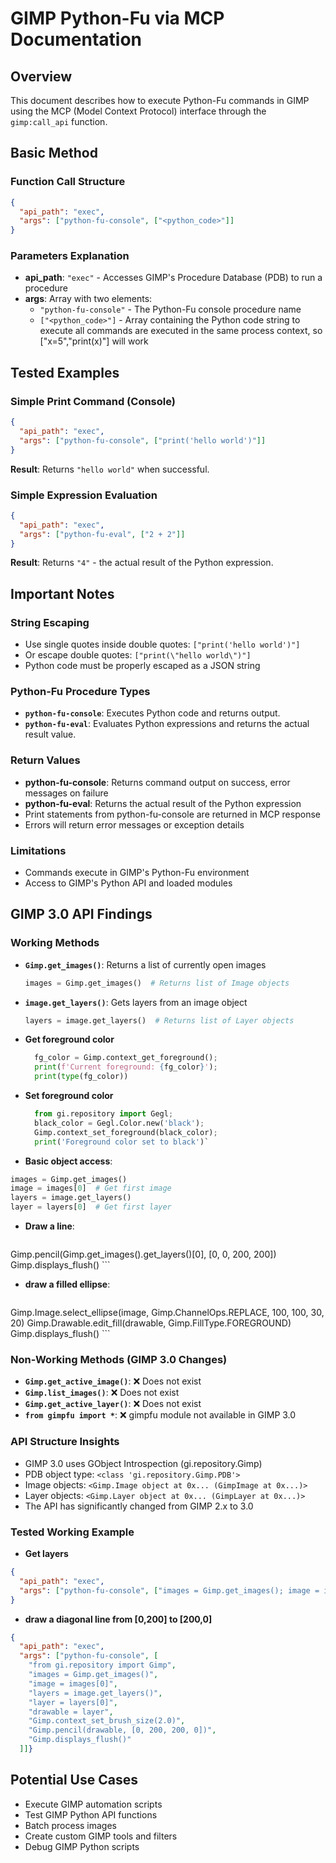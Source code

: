# GIMP Python-Fu via MCP Documentation

## Overview
This document describes how to execute Python-Fu commands in GIMP using the MCP (Model Context Protocol) interface through the `gimp:call_api` function.

## Basic Method

### Function Call Structure
```json
{
  "api_path": "exec",
  "args": ["python-fu-console", ["<python_code>"]]
}
```

### Parameters Explanation
- **api_path**: `"exec"` - Accesses GIMP's Procedure Database (PDB) to run a procedure
- **args**: Array with two elements:
  - `"python-fu-console"` - The Python-Fu console procedure name
  - `["<python_code>"]` - Array containing the Python code string to execute
         all commands are executed in the same process context, 
         so ["x=5","print(x)"] will work

## Tested Examples

### Simple Print Command (Console)
```json
{
  "api_path": "exec",
  "args": ["python-fu-console", ["print('hello world')"]]
}
```

**Result**: Returns `"hello world"` when successful.

### Simple Expression Evaluation
```json
{
  "api_path": "exec",
  "args": ["python-fu-eval", ["2 + 2"]]
}
```

**Result**: Returns `"4"` - the actual result of the Python expression.

## Important Notes

### String Escaping
- Use single quotes inside double quotes: `["print('hello world')"]`
- Or escape double quotes: `["print(\"hello world\")"]`
- Python code must be properly escaped as a JSON string

### Python-Fu Procedure Types
- **`python-fu-console`**: Executes Python code and returns output.
- **`python-fu-eval`**: Evaluates Python expressions and returns the actual result value.

### Return Values
- **python-fu-console**: Returns command output on success, error messages on failure
- **python-fu-eval**: Returns the actual result of the Python expression
- Print statements from python-fu-console are returned in MCP response
- Errors will return error messages or exception details

### Limitations
- Commands execute in GIMP's Python-Fu environment
- Access to GIMP's Python API and loaded modules

## GIMP 3.0 API Findings

### Working Methods
- **`Gimp.get_images()`**: Returns a list of currently open images
  ```python
  images = Gimp.get_images()  # Returns list of Image objects
  ```

- **`image.get_layers()`**: Gets layers from an image object
  ```python
  layers = image.get_layers()  # Returns list of Layer objects
  ```

- **Get foreground color** 
  ```python
    fg_color = Gimp.context_get_foreground(); 
    print(f'Current foreground: {fg_color}'); 
    print(type(fg_color))
  ```
  
- **Set foreground color** 
  ```python
    from gi.repository import Gegl; 
    black_color = Gegl.Color.new('black'); 
    Gimp.context_set_foreground(black_color); 
    print('Foreground color set to black')`
  ```
  
 - **Basic object access**:
  ```python
  images = Gimp.get_images()
  image = images[0]  # Get first image
  layers = image.get_layers()
  layer = layers[0]  # Get first layer
  ```

- **Draw a line**:
  ```python
Gimp.pencil(Gimp.get_images().get_layers()[0], [0, 0, 200, 200])
Gimp.displays_flush()
    ```

- **draw a filled ellipse**: 
  ```python
Gimp.Image.select_ellipse(image, Gimp.ChannelOps.REPLACE, 100, 100, 30, 20)
Gimp.Drawable.edit_fill(drawable, Gimp.FillType.FOREGROUND)
Gimp.displays_flush()
    ```

### Non-Working Methods (GIMP 3.0 Changes)
- **`Gimp.get_active_image()`**: ❌ Does not exist
- **`Gimp.list_images()`**: ❌ Does not exist  
- **`Gimp.get_active_layer()`**: ❌ Does not exist
- **`from gimpfu import *`**: ❌ gimpfu module not available in GIMP 3.0

### API Structure Insights
- GIMP 3.0 uses GObject Introspection (gi.repository.Gimp)
- PDB object type: `<class 'gi.repository.Gimp.PDB'>`
- Image objects: `<Gimp.Image object at 0x... (GimpImage at 0x...)>`
- Layer objects: `<Gimp.Layer object at 0x... (GimpLayer at 0x...)>`
- The API has significantly changed from GIMP 2.x to 3.0

### Tested Working Example
- **Get layers** 
```json
{
  "api_path": "exec",
  "args": ["python-fu-console", ["images = Gimp.get_images(); image = images[0]; layers = image.get_layers(); print(f'Found {len(images)} images with {len(layers)} layers')"]]
}
```
- **draw a diagonal line from [0,200] to [200,0]** 
```json
{
  "api_path": "exec",
  "args": ["python-fu-console", [
    "from gi.repository import Gimp",
    "images = Gimp.get_images()", 
    "image = images[0]", 
    "layers = image.get_layers()", 
    "layer = layers[0]", 
    "drawable = layer",
    "Gimp.context_set_brush_size(2.0)",
    "Gimp.pencil(drawable, [0, 200, 200, 0])",
    "Gimp.displays_flush()"
  ]]}
```

## Potential Use Cases
- Execute GIMP automation scripts
- Test GIMP Python API functions
- Batch process images
- Create custom GIMP tools and filters
- Debug GIMP Python scripts
